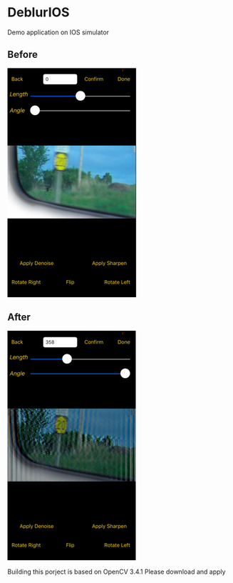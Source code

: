 # DeblurIOS
Demo application on IOS simulator

## Before
![alt text](https://github.com/RockSoda/DeblurIOS/blob/master/before.png)

## After
![alt text](https://github.com/RockSoda/DeblurIOS/blob/master/after.png)

Building this porject is based on OpenCV 3.4.1 Please download and apply
